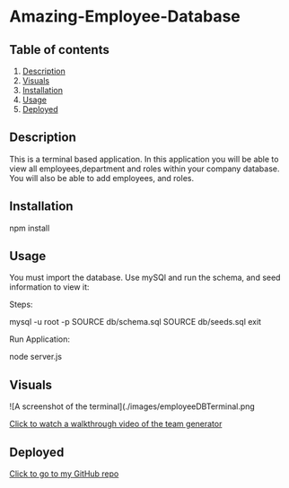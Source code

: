 # Amazing-Employee-Database

  ## Table of contents
  1. [Description](#Description)
  1. [Visuals](#Visuals)
  1. [Installation](#Installation)
  1. [Usage](#Usage)
  1. [Deployed](#Deployed)



  
  ## Description
  This is a terminal based application. In this application you will be able to view all employees,department and roles within your company database. You will also be able to add employees, and roles.

## Installation
npm install

## Usage
You must import the database. Use mySQl and run the schema, and seed information to view it:

Steps:

mysql -u root -p
SOURCE db/schema.sql
SOURCE db/seeds.sql
exit

Run Application:

node server.js


  ## Visuals
![A screenshot of the terminal](./images/employeeDBTerminal.png


[Click to watch a walkthrough video of the team generator](https://drive.google.com/file/d/1-JrcGGPtgIbxNnLtoo3leZs6urqkm6-I/view)

## Deployed
[Click to go to my GitHub repo](https://github.com/jasminbouasavatdy/amazing-employee-database)
